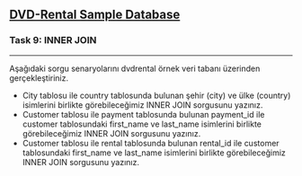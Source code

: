 ## <a href="https://github.com/frknsprnl/Tasks-Projects/blob/master/sql/dvd-rental-sample-database-diagram.png?raw=true"> DVD-Rental Sample Database </a>

### **Task 9:**  INNER JOIN
---

Aşağıdaki sorgu senaryolarını dvdrental örnek veri tabanı üzerinden gerçekleştiriniz.

- City tablosu ile country tablosunda bulunan şehir (city) ve ülke (country) isimlerini birlikte görebileceğimiz INNER JOIN sorgusunu yazınız.
- Customer tablosu ile payment tablosunda bulunan payment_id ile customer tablosundaki first_name ve last_name isimlerini birlikte görebileceğimiz INNER JOIN sorgusunu yazınız.
- Customer tablosu ile rental tablosunda bulunan rental_id ile customer tablosundaki first_name ve last_name isimlerini birlikte görebileceğimiz INNER JOIN sorgusunu yazınız.